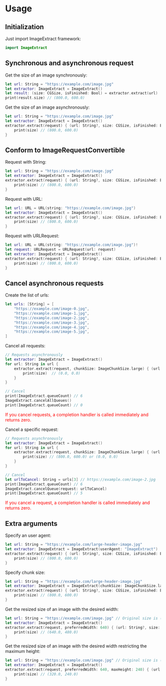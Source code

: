 # Usage

## Initialization

Just import ImageExtract framework:
```swift
import ImageExtract
```

## Synchronous and asynchronous request

Get the size of an image synchronously:
```swift
let url: String = "https://example.com/image.jpg"
let extractor: ImageExtract = ImageExtract()
let result: (size: CGSize, isFinished: Bool) = extractor.extract(url)
print(result.size) // (800.0, 600.0)
```

Get the size of an image asynchronously:
```swift
let url: String = "https://example.com/image.jpg"
let extractor: ImageExtract = ImageExtract()
extractor.extract(request) { (url: String?, size: CGSize, isFinished: Bool) in
    print(size) // (800.0, 600.0)
}
```

## Conform to ImageRequestConvertible

Request with String:
```swift
let url: String = "https://example.com/image.jpg"
let extractor: ImageExtract = ImageExtract()
extractor.extract(request) { (url: String?, size: CGSize, isFinished: Bool) in
    print(size) // (800.0, 600.0)
}
```

Request with URL:
```swift
let url: URL = URL(string: "https://example.com/image.jpg")
let extractor: ImageExtract = ImageExtract()
extractor.extract(request) { (url: String?, size: CGSize, isFinished: Bool) in
    print(size) // (800.0, 600.0)
}
```

Request with URLRequest:
```swift
let url: URL = URL(string: "https://example.com/image.jpg")!
let request: URLRequest = URLRequest(url: request)
let extractor: ImageExtract = ImageExtract()
extractor.extract(request) { (url: String?, size: CGSize, isFinished: Bool) in
    print(size) // (800.0, 600.0)
}
```

## Cancel asynchronous requests
Create the list of urls:
```swift
let urls: [String] = [
    "https://example.com/image-0.jpg",
    "https://example.com/image-1.jpg",
    "https://example.com/image-2.jpg",
    "https://example.com/image-3.jpg",
    "https://example.com/image-4.jpg",
    "https://example.com/image-5.jpg",
]
```

Cancel all requests:
```swift
// Requests asynchronously
let extractor: ImageExtract = ImageExtract()
for url: String in url {
    extractor.extract(request, chunkSize: ImageChunkSize.large) { (url: String?, size: CGSize, isFinished: Bool) in
        print(size)  // (0.0, 0.0)
    }
}

// Cancel
print(ImageExtract.queueCount) // 6
ImageExtract.cancelAllQueues()
print(ImageExtract.queueCount) // 0
```
<font color="Red">If you cancel requests, a completion handler is called immediately and returns zero.</font>

Cancel a specific request:
```swift
// Requests asynchronously
let extractor: ImageExtract = ImageExtract()
for url: String in url {
    extractor.extract(request, chunkSize: ImageChunkSize.large) { (url: String?, size: CGSize, isFinished: Bool) in
        print(size) // (800.0, 600.0) or (0.0, 0.0)
    }
}

// Cancel
let urlToCancel: String = urls[3] // https://example.com/image-2.jpg
print(ImageExtract.queueCount) // 6
ImageExtract.cancelQueue(request: urlToCancel)
print(ImageExtract.queueCount) // 5
```
<font color="Red">If you cancel a request, a completion handler is called immediately and returns zero.</font>

## Extra arguments

Specify an user agent:
```swift
let url: String = "https://example.com/large-header-image.jpg"
let extractor: ImageExtract = ImageExtract(userAgent: "ImageExtract")
extractor.extract(request) { (url: String?, size: CGSize, isFinished: Bool) in
    print(size) // (800.0, 600.0)
}
```

Specify chunk size:
```swift
let url: String = "https://example.com/large-header-image.jpg"
let extractor: ImageExtract = ImageExtract(chunkSize: ImageChunkSize.large)
extractor.extract(request) { (url: String?, size: CGSize, isFinished: Bool) in
    print(size) // (800.0, 600.0)
}
```

Get the resized size of an image with the desired width:
```swift
let url: String = "https://example.com/image.jpg" // Original size is (800.0, 600.0)
let extractor: ImageExtract = ImageExtract()
extractor.extract(request, preferredWidth: 640) { (url: String?, size: CGSize, isFinished: Bool) in
    print(size) // (640.0, 480.0)
}
```

Get the resized size of an image with the desired width restricting the maximum height:
```swift
let url: String = "https://example.com/image.jpg" // Original size is (800.0, 600.0)
let extractor: ImageExtract = ImageExtract()
extractor.extract(request, preferredWidth: 640, maxHeight: 240) { (url: String?, size: CGSize, isFinished: Bool) in
    print(size) // (320.0, 240.0)
}
```